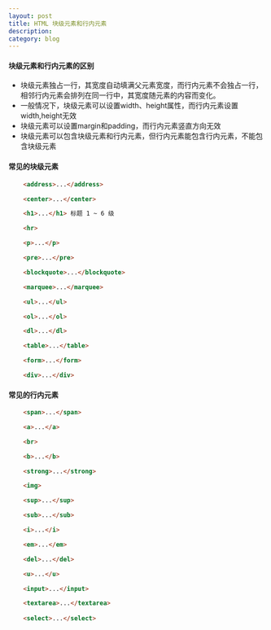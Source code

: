 ```yaml
---
layout: post
title: HTML 块级元素和行内元素
description: 
category: blog
---
```


#### 块级元素和行内元素的区别
- 块级元素独占一行，其宽度自动填满父元素宽度，而行内元素不会独占一行，相邻行内元素会排列在同一行中，其宽度随元素的内容而变化。
- 一般情况下，块级元素可以设置width、height属性，而行内元素设置width,height无效
- 块级元素可以设置margin和padding，而行内元素竖直方向无效
- 块级元素可以包含块级元素和行内元素，但行内元素能包含行内元素，不能包含块级元素

#### 常见的块级元素
``` html
    <address>...</address>

    <center>...</center>

    <h1>...</h1> 标题 1 ~ 6 级

    <hr>

    <p>...</p>

    <pre>...</pre>

    <blockquote>...</blockquote>

    <marquee>...</marquee>

    <ul>...</ul>

    <ol>...</ol>

    <dl>...</dl>

    <table>...</table>

    <form>...</form>

    <div>...</div>
```

#### 常见的行内元素
``` html
    <span>...</span>

    <a>...</a>

    <br>

    <b>...</b>

    <strong>...</strong>

    <img>

    <sup>...</sup>

    <sub>...</sub>

    <i>...</i>

    <em>...</em>

    <del>...</del>

    <u>...</u>

    <input>...</input>

    <textarea>...</textarea>
    
    <select>...</select>
```